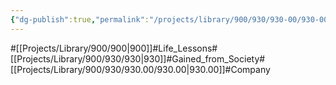 ```yaml
---
{"dg-publish":true,"permalink":"/projects/library/900/930/930-00/930-00/","noteIcon":"0","created":"2024-04-23T10:43:11.017+09:00","updated":"2024-04-23T10:48:23.999+09:00"}
---
```


#[[Projects/Library/900/900\|900]]#Life_Lessons#[[Projects/Library/900/930/930\|930]]#Gained_from_Society#[[Projects/Library/900/930/930.00/930.00\|930.00]]#Company